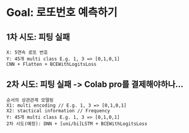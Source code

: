 # Goal: 로또번호 예측하기
## 1차 시도: 피팅 실패
```
X: 5연속 로또 번호
Y: 45개 multi class E.g. 1, 3 => [0,1,0,1]
CNN + Flatten + BCEWithLogitsLoss
```
## 2차 시도: 피팅 실패 -> Colab pro를 결제해야하나...
```
순서의 상관관계 모델링
X1: multi encoding // E.g. 1, 3 => [0,1,0,1]
X2: stactical information // Frequency
Y: 45개 multi class E.g. 1, 3 => [0,1,0,1]
2차 시도(예정): DNN + [uni/bi]LSTM + BCEWithLogitsLoss
```

